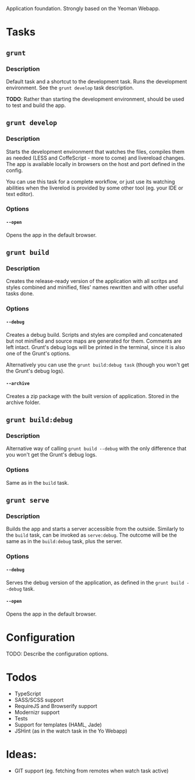 Application foundation. Strongly based on the Yeoman Webapp.

# Tasks

## `grunt`
### Description
Default task and a shortcut to the development task.
Runs the development environment. See the `grunt develop` task description.

**TODO**: Rather than starting the development environment, should be used to
test and build the app.

## `grunt develop`
### Description
Starts the development environment that watches the files, compiles them as needed
(LESS and CoffeScript - more to come) and livereload changes. The app is available
locally in browsers on the host and port defined in the config.

You can use this task for a complete workflow, or just use its watching abilities
when the liverelod is provided by some other tool (eg. your IDE or text editor).

### Options
#### `--open`
Opens the app in the default browser.

## `grunt build`
### Description
Creates the release-ready version of the application with all scritps and
styles combined and minified, files' names rewritten and with other useful tasks
done.

### Options
#### `--debug`
Creates a debug build. Scripts and styles are compiled and concatenated but
not minified and source maps are generated for them. Comments are left intact.
Grunt's debug logs will be printed in the terminal, since it is also
one of the Grunt's options.

Alternatively you can use the `grunt build:debug task` (though you won't get
the Grunt's debug logs).

#### `--archive`
Creates a zip package with the built version of application. Stored in the
archive folder.

## `grunt build:debug`
### Description
Alternative way of calling `grunt build --debug` with the only difference that
you won't get the Grunt's debug logs.

### Options
Same as in the `build` task.

## `grunt serve`
### Description
Builds the app and starts a server accessible from the outside. Similarly to
the `build` task, can be invoked as `serve:debug`. The outcome will be the
same as in the `build:debug` task, plus the server.

### Options
#### `--debug`
Serves the debug version of the application, as defined in the `grunt build --debug`
task.

#### `--open`
Opens the app in the default browser.


# Configuration
TODO: Describe the configuration options.


# Todos
* TypeScript
* SASS/SCSS support
* RequireJS and Browserify support
* Modernizr support
* Tests
* Support for templates (HAML, Jade)
* JSHint (as in the watch task in the Yo Webapp)


# Ideas:
* GIT support (eg. fetching from remotes when watch task active)
